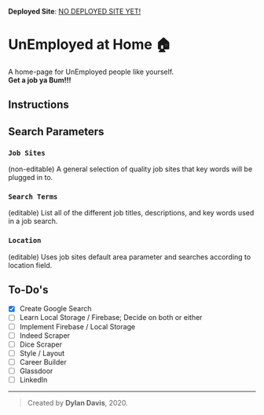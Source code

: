 **Deployed Site**: [NO DEPLOYED SITE YET!](http://localhost:3000)

# UnEmployed at Home 🏠

A home-page for UnEmployed people like yourself.<br />
**Get a job ya Bum!!!**

## Instructions

## Search Parameters

### `Job Sites`

(non-editable) A general selection of quality job sites that key words will be plugged in to.

### `Search Terms`

(editable) List all of the different job titles, descriptions, and key words used in a job search.

### `Location`

(editable) Uses job sites default area parameter and searches according to location field.

## To-Do's

- [x] Create Google Search
- [ ] Learn Local Storage / Firebase; Decide on both or either
- [ ] Implement Firebase / Local Storage
- [ ] Indeed Scraper
- [ ] Dice Scraper
- [ ] Style / Layout
- [ ] Career Builder
- [ ] Glassdoor
- [ ] LinkedIn

<hr />

> Created by **Dylan Davis**, 2020.
